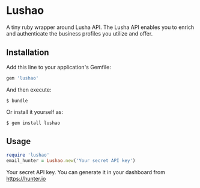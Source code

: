 # Lushao

A tiny ruby wrapper around Lusha API. The Lusha API enables you to enrich and authenticate the business profiles you utilize and offer.


## Installation

Add this line to your application's Gemfile:

```ruby
gem 'lushao'
```

And then execute:

    $ bundle

Or install it yourself as:

    $ gem install lushao

## Usage

```ruby
require 'lushao'
email_hunter = Lushao.new('Your secret API key')

```
Your secret API key. You can generate it in your dashboard from https://hunter.io
